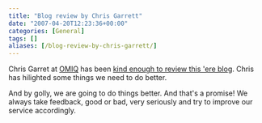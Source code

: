```yaml
---
title: "Blog review by Chris Garrett"
date: "2007-04-20T12:23:36+00:00"
categories: [General]
tags: []
aliases: [/blog-review-by-chris-garrett/]
---
```


Chris Garret at <a href="http://www.omiq.com/">OMIQ</a> has been <a href="http://www.chrisg.com/blog-critique-openxtra-blog/">kind enough to review this 'ere blog</a>. Chris has hilighted some things we need to do better.

And by golly, we are going to do things better. And that's a promise! We always take feedback, good or bad, very seriously and try to improve our service accordingly.
